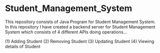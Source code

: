# Student_Management_System

This repository consists of Java Program for Student Management System. In this repository I have created a backend server for Student Management System which consists of 4 different APIs doing operations...

(1) Adding Student
(2) Removing Student
(3) Updating Student
(4) Viewing details of Student
